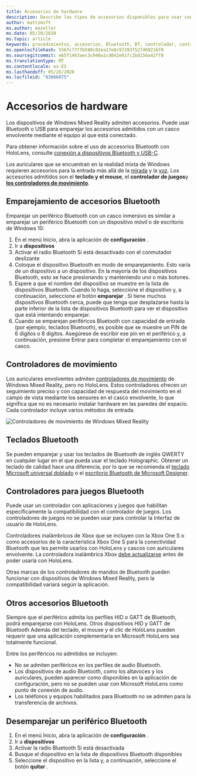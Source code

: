 ```yaml
---
title: Accesorios de hardware
description: Describe los tipos de accesorios disponibles para usar con Windows Mixed Reality y cómo configurarlos.
author: mattzmsft
ms.author: mazeller
ms.date: 05/20/2020
ms.topic: article
keywords: procedimientos, accesorios, Bluetooth, BT, controlador, controlador para juegos, haga clic en Xbox
ms.openlocfilehash: 556fc77ffb588c02ea17e8c97293f527469216f8
ms.sourcegitcommit: e65f1463aec3c040a1cd042e61fc2bd156a42ff8
ms.translationtype: MT
ms.contentlocale: es-ES
ms.lasthandoff: 05/26/2020
ms.locfileid: "83866875"
---
```

# <a name="hardware-accessories"></a>Accesorios de hardware

Los dispositivos de Windows Mixed Reality admiten accesorios. Puede usar Bluetooth o USB para emparejar los accesorios admitidos con un casco envolvente mediante el equipo al que está conectado.

Para obtener información sobre el uso de accesorios Bluetooth con HoloLens, consulte [conexión a dispositivos Bluetooth y USB-C](https://docs.microsoft.com/hololens/hololens-connect-devices).

Los auriculares que se encuentran en la realidad mixta de Windows requieren accesorios para la entrada más allá de la [mirada](gaze-and-commit.md) y la [voz](voice-input.md). Los accesorios admitidos son el **teclado y el mouse**, el **controlador de juegos**y **[los controladores de movimiento](motion-controllers.md)**.

## <a name="pairing-bluetooth-accessories"></a>Emparejamiento de accesorios Bluetooth

Emparejar un periférico Bluetooth con un casco inmersivo es similar a emparejar un periférico Bluetooth con un dispositivo móvil o de escritorio de Windows 10:

1. En el menú Inicio, abra la aplicación de **configuración** .
2. Ir a **dispositivos**
3. Activar el radio Bluetooth Si está desactivado con el conmutador deslizante
4. Coloque el dispositivo Bluetooth en modo de emparejamiento. Esto varía de un dispositivo a un dispositivo. En la mayoría de los dispositivos Bluetooth, esto se hace presionando y manteniendo uno o más botones.
5. Espere a que el nombre del dispositivo se muestre en la lista de dispositivos Bluetooth. Cuando lo haga, seleccione el dispositivo y, a continuación, seleccione el botón **emparejar** . Si tiene muchos dispositivos Bluetooth cerca, puede que tenga que desplazarse hasta la parte inferior de la lista de dispositivos Bluetooth para ver el dispositivo que está intentando emparejar.
6. Cuando se emparejan periféricos Bluetooth con capacidad de entrada (por ejemplo, teclados Bluetooth), es posible que se muestre un PIN de 6 dígitos o 8 dígitos. Asegúrese de escribir ese pin en el periférico y, a continuación, presione Entrar para completar el emparejamiento con el casco.

## <a name="motion-controllers"></a>Controladores de movimiento

Los auriculares envolventes admiten [controladores de movimiento](motion-controllers.md) de Windows Mixed Reality, pero no HoloLens. Estos controladores ofrecen un seguimiento preciso y con capacidad de respuesta del movimiento en el campo de vista mediante los sensores en el casco envolvente, lo que significa que no es necesario instalar hardware en las paredes del espacio. Cada controlador incluye varios métodos de entrada.

![Controladores de movimiento de Windows Mixed Reality](images/winmr-ck-1080x1080-350px.jpg)

## <a name="bluetooth-keyboards"></a>Teclados Bluetooth

Se pueden emparejar y usar los teclados de Bluetooth de inglés QWERTY en cualquier lugar en el que pueda usar el teclado Holographic. Obtener un teclado de calidad hace una diferencia, por lo que se recomienda el [teclado Microsoft universal doblado](https://www.microsoft.com/accessories/products/keyboards/universal-foldable-keyboard/gu5-00001) o el [escritorio Bluetooth de Microsoft Designer](https://www.microsoft.com/accessories/products/keyboards/designer-bluetooth-desktop/7n9-00001).

## <a name="bluetooth-gamepads"></a>Controladores para juegos Bluetooth

Puede usar un controlador con aplicaciones y juegos que habilitan específicamente la compatibilidad con el controlador de juegos. Los controladores de juegos no se pueden usar para controlar la interfaz de usuario de HoloLens.

Controladores inalámbricos de Xbox que se incluyen con la Xbox One S o como accesorios de la característica Xbox One S para la conectividad Bluetooth que les permite usarlos con HoloLens y cascos con auriculares envolvente. La controladora inalámbrica Xbox [debe actualizarse](https://support.xbox.com/xbox-one/accessories/update-controller-for-stereo-headset-adapter) antes de poder usarla con HoloLens.

Otras marcas de los controladores de mandos de Bluetooth pueden funcionar con dispositivos de Windows Mixed Reality, pero la compatibilidad variará según la aplicación.

## <a name="other-bluetooth-accessories"></a>Otros accesorios Bluetooth

Siempre que el periférico admita los perfiles HID o GATT de Bluetooth, podrá emparejarse con HoloLens. Otros dispositivos HID y GATT de Bluetooth Además del teclado, el mouse y el clic de HoloLens pueden requerir que una aplicación complementaria en Microsoft HoloLens sea totalmente funcional.

Entre los periféricos no admitidos se incluyen:

* No se admiten periféricos en los perfiles de audio Bluetooth.
* Los dispositivos de audio Bluetooth, como los altavoces y los auriculares, pueden aparecer como disponibles en la aplicación de configuración, pero no se pueden usar con Microsoft HoloLens como punto de conexión de audio.
* Los teléfonos y equipos habilitados para Bluetooth no se admiten para la transferencia de archivos.

## <a name="unpairing-a-bluetooth-peripheral"></a>Desemparejar un periférico Bluetooth

1. En el menú Inicio, abra la aplicación de **configuración** .
2. Ir a **dispositivos**
3. Activar la radio Bluetooth Si está desactivada
4. Busque el dispositivo en la lista de dispositivos Bluetooth disponibles
5. Seleccione el dispositivo en la lista y, a continuación, seleccione el botón **quitar** .
